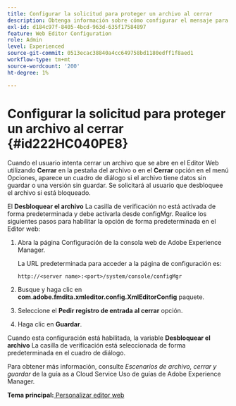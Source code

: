```yaml
---
title: Configurar la solicitud para proteger un archivo al cerrar
description: Obtenga información sobre cómo configurar el mensaje para proteger un archivo al cerrar
exl-id: d184c97f-8405-4bcd-963d-635f17584897
feature: Web Editor Configuration
role: Admin
level: Experienced
source-git-commit: 0513ecac38840a4cc649758bd1180edff1f8aed1
workflow-type: tm+mt
source-wordcount: '200'
ht-degree: 1%

---
```


# Configurar la solicitud para proteger un archivo al cerrar {#id222HC040PE8}

Cuando el usuario intenta cerrar un archivo que se abre en el Editor Web utilizando **Cerrar** en la pestaña del archivo o en el **Cerrar** opción en el menú Opciones, aparece un cuadro de diálogo si el archivo tiene datos sin guardar o una versión sin guardar. Se solicitará al usuario que desbloquee el archivo si está bloqueado.

El **Desbloquear el archivo** La casilla de verificación no está activada de forma predeterminada y debe activarla desde configMgr. Realice los siguientes pasos para habilitar la opción de forma predeterminada en el Editor web:

1. Abra la página Configuración de la consola web de Adobe Experience Manager.

   La URL predeterminada para acceder a la página de configuración es:

   ```http
   http://<server name>:<port>/system/console/configMgr
   ```

1. Busque y haga clic en **com.adobe.fmdita.xmleditor.config.XmlEditorConfig** paquete.

1. Seleccione el **Pedir registro de entrada al cerrar** opción.

1. Haga clic en **Guardar**.


Cuando esta configuración está habilitada, la variable **Desbloquear el archivo** La casilla de verificación está seleccionada de forma predeterminada en el cuadro de diálogo.

Para obtener más información, consulte *Escenarios de archivo, cerrar y guardar* de la guía as a Cloud Service Uso de guías de Adobe Experience Manager.

**Tema principal:**[ Personalizar editor web](conf-web-editor.md)

